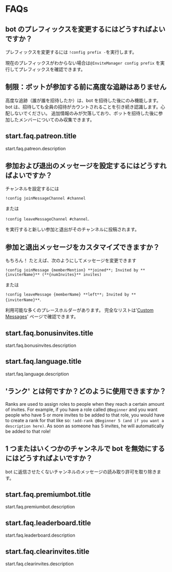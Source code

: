 # FAQs

## bot のプレフィックスを変更するにはどうすればよいですか？

プレフィックスを変更するには `!config prefix -`を実行します。

現在のプレフィックスがわからない場合は`@InviteManager config prefix` を実行してプレフィックスを確認できます。

## 制限：ボットが参加する前に高度な追跡はありません

高度な追跡（誰が誰を招待したか）は、bot を招待した後にのみ機能します。 bot は、招待しても全員の招待がカウントされることを引き続き認識します。心配しないでください。 追加情報のみが欠落しており、ボットを招待した後に参加したメンバーについてのみ収集できます。

## start.faq.patreon.title

start.faq.patreon.description

## 参加および退出のメッセージを設定するにはどうすればよいですか？

チャンネルを設定するには

`!config joinMessageChannel #channel`

または

`!config leaveMessageChannel #channel`.

を実行すると新しい参加と退出がそのチャンネルに投稿されます。

## 参加と退出メッセージをカスタマイズできますか？

もちろん！ たとえば、次のようにしてメッセージを変更できます

`!config joinMessage {memberMention} **joined**; Invited by **{inviterName}** (**{numInvites}** invites)`

または

`!config leaveMessage {memberName} **left**; Invited by **{inviterName}**`.

利用可能な多くのプレースホルダーがあります。 完全なリストは'[Custom Messages](/ja/modules/invites/custom-messages.md)' ページで確認できます。

## start.faq.bonusinvites.title

start.faq.bonusinvites.description

## start.faq.language.title

start.faq.language.description

## 'ランク' とは何ですか？どのように使用できますか？

Ranks are used to assign roles to people when they reach a certain amount of invites. For example, if you have a role called `@Beginner` and you want people who have 5 or more invites to be added to that role, you would have to create a rank for that like so: `!add-rank @Beginner 5 (and if you want a description here)`. As soon as someone has 5 invites, he will automatically be added to that role!

## 1 つまたはいくつかのチャンネルで bot を無効にするにはどうすればよいですか？

bot に返信させたくないチャンネルのメッセージの読み取り許可を取り除きます。

## start.faq.premiumbot.title

start.faq.premiumbot.description

## start.faq.leaderboard.title

start.faq.leaderboard.description

## start.faq.clearinvites.title

start.faq.clearinvites.description
